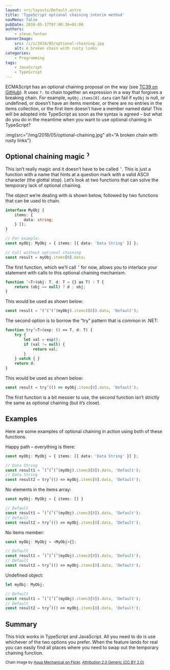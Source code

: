 ```yaml
---
layout: src/layouts/Default.astro
title: 'TypeScript optional chaining interim method'
navMenu: false
pubDate: 2018-05-17T07:00:36+01:00
authors:
    - steve-fenton
bannerImage:
    src: /i/x/2018/05/optional-chaining.jpg
    alt: A broken chain with rusty links
categories:
    - Programming
tags:
    - JavaScript
    - TypeScript
---
```


ECMAScript has an optional chaining proposal on the way (see [TC39 on GitHub](https://tc39.github.io/proposal-optional-chaining/)). It uses `?.` to chain together an expression in a way that forgives a breaking chain. For example, `myObj.items[0].data` can fail if `myObj` is null, or undefined, or doesn’t have an items member, or there are no entries in the items collection, or the first item doesn’t have a member named data! This will be adopted into TypeScript as soon as the syntax is agreed – but what do you do in the meantime when you want to use optional chaining in TypeScript?

:img{src="/img/2018/05/optional-chaining.jpg" alt="A broken chain with rusty links"}

## Optional chaining magic ˀ

This isn’t really magic and it doesn’t have to be called `ˀ`. This is just a function with a name that hints at a question mark with a valid ASCII character (the glottal stop). Let’s look at two functions that can solve the temporary lack of optional chaining.

The object we’re dealing with is shown below, followed by two functions that can be used to chain.

```typescript
interface MyObj {
    items: {
        data: string;
    } [];
}

// For example:
const myObj: MyObj = { items: [{ data: 'Data String' }] };

// Call without optional chaining
const result = myObj.items[0].data;
```

The first function, which we’ll call `ˀ` for now, allows you to interlace your statement with calls to this optional chaining mechanism.

```typescript
function ˀ<T>(obj: T, d: T = {} as T) : T {
    return (obj == null) ? d : obj;
}
```

This would be used as shown below:

```typescript
const result = ˀ(ˀ(ˀ(ˀ(myObj).items)[0]).data, 'Default');
```

The second option is to borrow the “try” pattern that is common in .NET:

```typescript
function tryˀ<T>(exp: () => T, d: T) {
    try {
        let val = exp();
        if (val != null) {
            return val;
        }
    } catch { }
    return d;
}
```

This would be used as shown below:

```typescript
const result = tryˀ(() => myObj.items[0].data, 'Default');
```

The first function is a bit messier to use, the second function isn’t strictly the same as optional chaining (but it’s close).

## Examples

Here are some examples of optional chaining in action using both of these functions.

Happy path – everything is there:

```typescript
const myObj: MyObj = { items: [{ data: 'Data String' }] };

// Data String
const result1 = ˀ(ˀ(ˀ(ˀ(myObj).items)[0]).data, 'Default');
// Data String
const result2 = tryˀ(() => myObj.items[0].data, 'Default');
```

No elements in the items array:

```typescript
const myObj: MyObj = { items: [] }

// Default
const result1 = ˀ(ˀ(ˀ(ˀ(myObj).items)[0]).data, 'Default');
// Default
const result2 = tryˀ(() => myObj.items[0].data, 'Default');
```

No items member:

```typescript
const myObj: MyObj = <MyObj>{};

// Default
const result1 = ˀ(ˀ(ˀ(ˀ(myObj).items)[0]).data, 'Default');
// Default
const result2 = tryˀ(() => myObj.items[0].data, 'Default');
```

Undefined object:

```typescript
let myObj: MyObj;

// Default
const result1 = ˀ(ˀ(ˀ(ˀ(myObj).items)[0]).data, 'Default');
// Default
const result2 = tryˀ(() => myObj.items[0].data, 'Default');
```

## Summary

This trick works in TypeScript and JavaScript. All you need to do is use whichever of the two options you prefer. When the feature lands for real you can easily find all places where you need to swap out the temporary chaining function.

<small>Chain image by [Aqua Mechanical on Flickr](https://www.flickr.com/photos/aquamech-utah/), [Attribution 2.0 Generic (CC BY 2.0)](https://creativecommons.org/licenses/by/2.0/)</small>